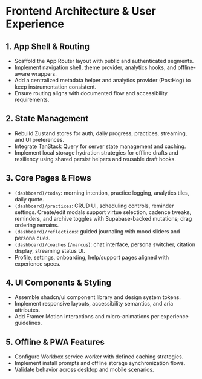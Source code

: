 # Frontend Architecture & User Experience

## 1. App Shell & Routing
- Scaffold the App Router layout with public and authenticated segments.
- Implement navigation shell, theme provider, analytics hooks, and offline-aware wrappers.
- Add a centralized metadata helper and analytics provider (PostHog) to keep instrumentation consistent.
- Ensure routing aligns with documented flow and accessibility requirements.

## 2. State Management
- Rebuild Zustand stores for auth, daily progress, practices, streaming, and UI preferences.
- Integrate TanStack Query for server state management and caching.
- Implement local storage hydration strategies for offline drafts and resiliency using shared persist helpers and reusable draft hooks.

## 3. Core Pages & Flows
- `(dashboard)/today`: morning intention, practice logging, analytics tiles, daily quote.
- `(dashboard)/practices`: CRUD UI, scheduling controls, reminder settings. Create/edit modals support virtue selection, cadence tweaks, reminders, and archive toggles with Supabase-backed mutations; drag ordering remains.
- `(dashboard)/reflections`: guided journaling with mood sliders and persona cues.
- `(dashboard)/coaches` (`/marcus`): chat interface, persona switcher, citation display, streaming status UI.
- Profile, settings, onboarding, help/support pages aligned with experience specs.

## 4. UI Components & Styling
- Assemble shadcn/ui component library and design system tokens.
- Implement responsive layouts, accessibility semantics, and aria attributes.
- Add Framer Motion interactions and micro-animations per experience guidelines.

## 5. Offline & PWA Features
- Configure Workbox service worker with defined caching strategies.
- Implement install prompts and offline storage synchronization flows.
- Validate behavior across desktop and mobile scenarios.


